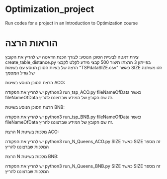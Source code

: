 # Optimization_project
Run codes for a project in an Introduction to Optimization course

# הוראות הרצה

יצירת דאטה לבעיית הסוכן הנוסע:
לצורך הכנת הדאטה יש להריץ את הקובץ create_table_distance.py בפייתון 3 
הרצתו תיצור 500 קבצי מידע לקלט לקבצי הרצה של בעיות הסוכן הנוסע עם בשמות "TSPdataSIZE.csv" כאשר SIZE זהו משתנה של גודל המסמך

הרצת הסוכן הנוסע בשיטת ACO:

יש להריץ את הפקודה python3 run_tsp_ACO.py fileNameOfData כאשר fileNameOfData זה שם הקובץ של המידע שברצוננו להריץ.

הרצת הסוכן הנוסע בשיטת BNB:

יש להריץ את הפקודה python3 run_tsp_BNB.py fileNameOfData כאשר fileNameOfData זה שם הקובץ של המידע שברצוננו להריץ.

הרצת N מלכות בשיטת ACO:

יש להריץ את הפקודה python3 run_N_Queens_ACO.py SIZE כאשר SIZE זה מספר המלכות שברצוננו להריץ

הרצת N מלכות בשיטת BNB:

יש להריץ את הפקודה python3 run_N_Queens_BNB.py SIZE כאשר SIZE זה מספר המלכות שברצוננו להריץ
